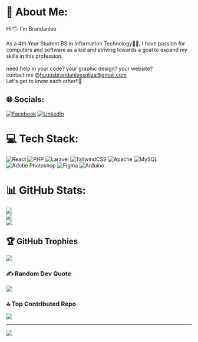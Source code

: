 # 💫 About Me:
Hi!🖐️​ I'm Brandanlee<br><br>As a 4th Year Student BS in Information Technology​👨‍🎓, I have passion for computers and software as a kid and striving towards a goal to expand my skills in this profession.<br><br>need help in your code? your graphic design? your website?<br>contact me @hugosbrandanleesoliza@gmail.com<br>Let's get to know each other!!​🙂​


## 🌐 Socials:
[![Facebook](https://img.shields.io/badge/Facebook-%231877F2.svg?logo=Facebook&logoColor=white)](https://facebook.com/Chibi) [![LinkedIn](https://img.shields.io/badge/LinkedIn-%230077B5.svg?logo=linkedin&logoColor=white)](https://linkedin.com/in/brandanleehugos) 

# 💻 Tech Stack:
![React](https://img.shields.io/badge/react-%2320232a.svg?style=for-the-badge&logo=react&logoColor=%2361DAFB) ![PHP](https://img.shields.io/badge/php-%23777BB4.svg?style=for-the-badge&logo=php&logoColor=white) ![Laravel](https://img.shields.io/badge/laravel-%23FF2D20.svg?style=for-the-badge&logo=laravel&logoColor=white) ![TailwindCSS](https://img.shields.io/badge/tailwindcss-%2338B2AC.svg?style=for-the-badge&logo=tailwind-css&logoColor=white) ![Apache](https://img.shields.io/badge/apache-%23D42029.svg?style=for-the-badge&logo=apache&logoColor=white) ![MySQL](https://img.shields.io/badge/mysql-4479A1.svg?style=for-the-badge&logo=mysql&logoColor=white) ![Adobe Photoshop](https://img.shields.io/badge/adobe%20photoshop-%2331A8FF.svg?style=for-the-badge&logo=adobe%20photoshop&logoColor=white) ![Figma](https://img.shields.io/badge/figma-%23F24E1E.svg?style=for-the-badge&logo=figma&logoColor=white) ![Arduino](https://img.shields.io/badge/-Arduino-00979D?style=for-the-badge&logo=Arduino&logoColor=white)
# 📊 GitHub Stats:
![](https://github-readme-stats.vercel.app/api?username=Chibiby&theme=tokyonight&hide_border=false&include_all_commits=false&count_private=false)<br/>
![](https://nirzak-streak-stats.vercel.app/?user=Chibiby&theme=tokyonight&hide_border=false)<br/>
![](https://github-readme-stats.vercel.app/api/top-langs/?username=Chibiby&theme=tokyonight&hide_border=false&include_all_commits=false&count_private=false&layout=compact)

## 🏆 GitHub Trophies
![](https://github-profile-trophy.vercel.app/?username=Chibiby&theme=radical&no-frame=false&no-bg=true&margin-w=4)

### ✍️ Random Dev Quote
![](https://quotes-github-readme.vercel.app/api?type=horizontal&theme=radical)

### 🔝 Top Contributed Repo
![](https://github-contributor-stats.vercel.app/api?username=Chibiby&limit=5&theme=dark&combine_all_yearly_contributions=true)

---
[![](https://visitcount.itsvg.in/api?id=Chibiby&icon=0&color=0)](https://visitcount.itsvg.in)

<!-- Proudly created with GPRM ( https://gprm.itsvg.in ) -->
